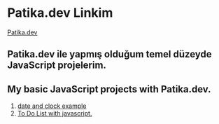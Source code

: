 # Patika.dev Linkim
[Patika.dev](https://app.patika.dev/ozanbyrm)

##  Patika.dev ile yapmış olduğum temel düzeyde JavaScript projelerim.
## My basic JavaScript projects with Patika.dev.
1. [date and clock example](https://ozanbayramm.github.io/JavaScriptBasicProjects/JavaScript-Saat-Ve-Karsilama-Odevi/index)
2. [To Do List with javascript.](https://ozanbayramm.github.io/toDoListProjects/)
